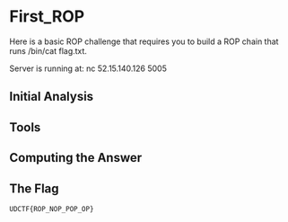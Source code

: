 # First_ROP
Here is a basic ROP challenge that requires you to build a ROP chain that runs /bin/cat flag.txt. 

Server is running at: nc 52.15.140.126 5005

## Initial Analysis 



## Tools 



## Computing the Answer 



## The Flag 
```ObjectScript
UDCTF{ROP_NOP_POP_OP}
```